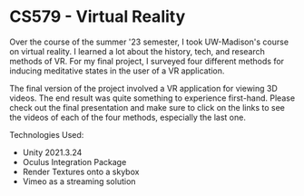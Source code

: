# CS579 - Virtual Reality

Over the course of the summer '23 semester, I took UW-Madison's course on virtual reality. I learned a lot about the history, tech, and research methods of VR. For my final project, I surveyed four different methods for inducing meditative states in the user of a VR application.

The final version of the project involved a VR application for viewing 3D videos. The end result was quite something to experience first-hand. Please check out the final presentation and make sure to click on the links to see the videos of each of the four methods, especially the last one.

Technologies Used:

- Unity 2021.3.24
- Oculus Integration Package
- Render Textures onto a skybox
- Vimeo as a streaming solution
